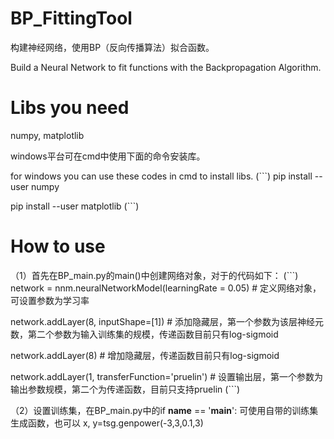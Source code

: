 # BP_FittingTool
构建神经网络，使用BP（反向传播算法）拟合函数。

Build a Neural Network to fit functions with the Backpropagation Algorithm.

# Libs you need
numpy, matplotlib

windows平台可在cmd中使用下面的命令安装库。

for windows you can use these codes in cmd to install libs.
(```)
pip install --user numpy

pip install --user matplotlib
(```)

# How to use
（1）首先在BP_main.py的main()中创建网络对象，对于的代码如下：
(```)
network = nnm.neuralNetworkModel(learningRate = 0.05)     # 定义网络对象，可设置参数为学习率

network.addLayer(8, inputShape=[1])                       # 添加隐藏层，第一个参数为该层神经元数，第二个参数为输入训练集的规模，传递函数目前只有log-sigmoid

network.addLayer(8)                                       # 增加隐藏层，传递函数目前只有log-sigmoid

network.addLayer(1, transferFunction='pruelin')           # 设置输出层，第一个参数为输出参数规模，第二个为传递函数，目前只支持pruelin
(```)

（2）设置训练集，在BP_main.py中的if __name__ == '__main__':
可使用自带的训练集生成函数，也可以
x, y=tsg.genpower(-3,3,0.1,3)
